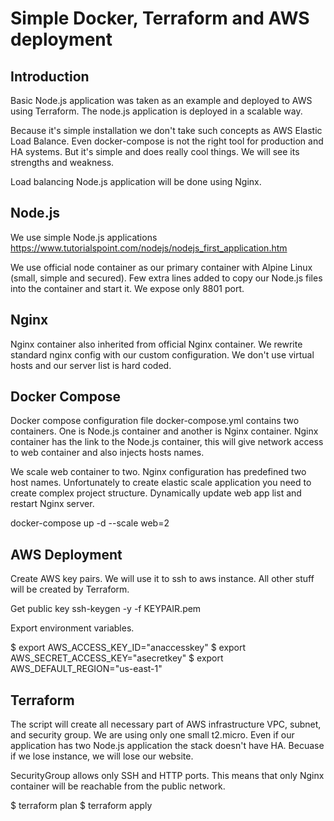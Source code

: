 # Simple Docker, Terraform and AWS deployment

## Introduction

Basic Node.js application was taken as an example and deployed to AWS using Terraform. The node.js application is deployed in a scalable way.

Because it's simple installation we don't take such concepts as AWS Elastic Load Balance. Even docker-compose is not the right tool for production and HA systems. But it's simple and does really cool things. We will see its strengths and weakness.

Load balancing Node.js application will be done using Nginx.

## Node.js

We use simple Node.js applications https://www.tutorialspoint.com/nodejs/nodejs_first_application.htm

We use official node container as our primary container with Alpine Linux (small, simple and secured). Few extra lines added to copy our Node.js files into the container and start it. We expose only 8801 port.

## Nginx

Nginx container also inherited from official Nginx container. We rewrite standard nginx config with our custom configuration. We don't use virtual hosts and our server list is hard coded.

## Docker Compose

Docker compose configuration file docker-compose.yml contains two containers. One is Node.js container and another is Nginx container. Nginx container has the link to the Node.js container, this will give network access to web container and also injects hosts names.

We scale web container to two. Nginx configuration has predefined two host names. Unfortunately to create elastic scale application you need to create complex project structure. Dynamically update web app list and restart Nginx server.

docker-compose up -d --scale web=2

## AWS Deployment

Create AWS key pairs. We will use it to ssh to aws instance. All other stuff will be created by Terraform.

Get public key
ssh-keygen -y -f KEYPAIR.pem

Export environment variables.

$ export AWS_ACCESS_KEY_ID="anaccesskey"
$ export AWS_SECRET_ACCESS_KEY="asecretkey"
$ export AWS_DEFAULT_REGION="us-east-1"

## Terraform

The script will create all necessary part of AWS infrastructure VPC, subnet, and security group. We are using only one small t2.micro. Even if our application has two Node.js application the stack doesn't have HA. Becuase if we lose instance, we will lose our website.

SecurityGroup allows only SSH and HTTP ports. This means that only Nginx container will be reachable from the public network.

$ terraform plan
$ terraform apply
